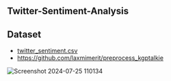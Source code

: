 ## Twitter-Sentiment-Analysis

<h2>Dataset</h2>
<ul>
    <li><a href="https://github.com/laxmimerit/All-CSV-ML-Data-Files-Download/blob/master/twitter_sentiment.csv">twitter_sentiment.csv</a></li>
    <li><a href="https://github.com/laxmimerit/preprocess_kgptalkie">https://github.com/laxmimerit/preprocess_kgptalkie</a></li>
</ul>



![Screenshot 2024-07-25 110134](https://github.com/user-attachments/assets/ec2aed3c-fcd7-425a-8643-171c9e6ac031)
